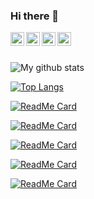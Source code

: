 ### Hi there 👋



<a href="mailto:muttakee9@gmail.com">
  <img align="left" alt="Gmail" target="_blank" width="22px" src="https://cdn.jsdelivr.net/npm/simple-icons@v3/icons/gmail.svg" />
</a>
<a href="https://www.linkedin.com/in/saad-al-muttakee-5aa399158/">
  <img align="left" alt="LinkedIn" target="_blank" width="22px" src="https://cdn.jsdelivr.net/npm/simple-icons@v3/icons/linkedin.svg" />
</a>
<a href="https://www.facebook.com/muttakee9/">
  <img align="left" alt="Facebook" target="_blank" width="22px" src="https://cdn.jsdelivr.net/npm/simple-icons@v3/icons/facebook.svg" />
</a>

<a href="https://stackoverflow.com/users/8656822/eyepatch31">
  <img align="left" alt="Stackoverflow" target="_blank" width="22px" src="https://cdn.jsdelivr.net/npm/simple-icons@v3/icons/stackoverflow.svg" />
</a>

<br />
<br />

![My github stats](https://github-readme-stats.vercel.app/api?username=muttakee31&show_icons=true&theme=tokyonight&count_private=true)

[![Top Langs](https://github-readme-stats.vercel.app/api/top-langs/?username=muttakee31&langs_count=5&layout=compact&theme=tokyonight)](https://github.com/muttakee31/github-readme-stats)
<!--
[![willianrod's wakatime stats](https://github-readme-stats.vercel.app/api/wakatime?username=willianrod)](https://github.com/muttakee31/github-readme-stats)
-->
[![ReadMe Card](https://github-readme-stats.vercel.app/api/pin/?username=muttakee31&repo=MedicalTest&theme=vue-dark)](https://github.com/muttakee31/MedicalTest)

[![ReadMe Card](https://github-readme-stats.vercel.app/api/pin/?username=muttakee31&repo=check-the-holidays&theme=vue-dark)](https://github.com/muttakee31/check-the-holidays)

[![ReadMe Card](https://github-readme-stats.vercel.app/api/pin/?username=musophobia&repo=MedMCQ&theme=vue-dark)](https://github.com/musophobia/MedMCQ)

[![ReadMe Card](https://github-readme-stats.vercel.app/api/pin/?username=musophobia&repo=gogabangla&theme=vue-dark)](https://github.com/musophobia/gogabangla)

[![ReadMe Card](https://github-readme-stats.vercel.app/api/pin/?username=muttakee31&repo=bangla-bakademy&theme=vue-dark)](https://github.com/Muttakee31/bangla-bakademy)


<!--
**Muttakee31/Muttakee31** is a ✨ _special_ ✨ repository because its `README.md` (this file) appears on your GitHub profile.

Here are some ideas to get you started:

- 🔭 I’m currently working on ...
- 🌱 I’m currently learning ...
- 👯 I’m looking to collaborate on ...
- 🤔 I’m looking for help with ...
- 💬 Ask me about ...
- 📫 How to reach me: ...
- 😄 Pronouns: ...
- ⚡ Fun fact: ...
-->
